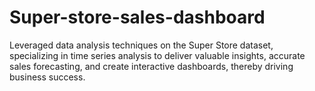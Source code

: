 # Super-store-sales-dashboard
Leveraged data analysis techniques on the Super Store dataset, specializing in time series analysis to deliver valuable insights, accurate sales forecasting, and create interactive dashboards, thereby driving business success. 
